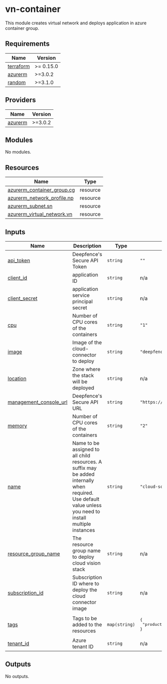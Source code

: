 # vn-container

This module creates virtual network and deploys application in azure container group.

## Requirements

| Name | Version |
|------|---------|
| <a name="requirement_terraform"></a> [terraform](#requirement\_terraform) | >= 0.15.0 |
| <a name="requirement_azurerm"></a> [azurerm](#requirement\_azurerm) | >=3.0.2 |
| <a name="requirement_random"></a> [random](#requirement\_random) | >=3.1.0 |

## Providers

| Name | Version |
|------|---------|
| <a name="provider_azurerm"></a> [azurerm](#provider\_azurerm) | >=3.0.2 |

## Modules

No modules.

## Resources

| Name | Type |
|------|------|
| [azurerm_container_group.cg](https://registry.terraform.io/providers/hashicorp/azurerm/latest/docs/resources/container_group) | resource |
| [azurerm_network_profile.np](https://registry.terraform.io/providers/hashicorp/azurerm/latest/docs/resources/network_profile) | resource |
| [azurerm_subnet.sn](https://registry.terraform.io/providers/hashicorp/azurerm/latest/docs/resources/subnet) | resource |
| [azurerm_virtual_network.vn](https://registry.terraform.io/providers/hashicorp/azurerm/latest/docs/resources/virtual_network) | resource |

## Inputs

| Name | Description | Type | Default | Required |
|------|-------------|------|---------|:--------:|
| <a name="input_api_token"></a> [api\_token](#input\_api\_token) | Deepfence's Secure API Token | `string` | `""` | no |
| <a name="input_client_id"></a> [client\_id](#input\_client\_id) | application ID | `string` | n/a | yes |
| <a name="input_client_secret"></a> [client\_secret](#input\_client\_secret) | application service principal secret | `string` | n/a | yes |
| <a name="input_cpu"></a> [cpu](#input\_cpu) | Number of CPU cores of the containers | `string` | `"1"` | no |
| <a name="input_image"></a> [image](#input\_image) | Image of the cloud-connector to deploy | `string` | `"deepfenceio/cloud_scanner:latest"` | no |
| <a name="input_location"></a> [location](#input\_location) | Zone where the stack will be deployed | `string` | n/a | yes |
| <a name="input_management_console_url"></a> [management\_console\_url](#input\_management\_console\_url) | Deepfence's Secure API URL | `string` | `"https://dev.deepfence.com/"` | no |
| <a name="input_memory"></a> [memory](#input\_memory) | Number of CPU cores of the containers | `string` | `"2"` | no |
| <a name="input_name"></a> [name](#input\_name) | Name to be assigned to all child resources. A suffix may be added internally when required. Use default value unless you need to install multiple instances | `string` | `"cloud-scanner"` | no |
| <a name="input_resource_group_name"></a> [resource\_group\_name](#input\_resource\_group\_name) | The resource group name to deploy cloud vision stack | `string` | n/a | yes |
| <a name="input_subscription_id"></a> [subscription\_id](#input\_subscription\_id) | Subscription ID where to deploy the cloud connector image | `string` | n/a | yes |
| <a name="input_tags"></a> [tags](#input\_tags) | Tags to be added to the resources | `map(string)` | <pre>{<br>  "product": "cloud-scanner"<br>}</pre> | no |
| <a name="input_tenant_id"></a> [tenant\_id](#input\_tenant\_id) | Azure tenant ID | `string` | n/a | yes |

## Outputs

No outputs.
